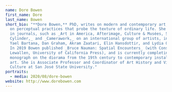 ```yaml
---
name: Dore Bowen
first_name: Dore
last_name: Bowen
short_bio: "**Dore Bowen,** PhD, writes on modern and contemporary art, focusing
  on perceptual practices that probe the texture of ordinary life. She publishes
  in journals, such as _Art in America, Afterimage, Culture & Musées, Square
  Cylinder,_ and _Camerawork,_ on an international group of artists, including
  Yael Bartana, Dan Graham, Akram Zaatari, Elin Hansdottir, and Lydia Ourahmane.
  In 2019 Bowen published _Bruce Nauman: Spatial Encounters_ (with Constance M.
  Lewallen, University of California Press), and is currently completing a
  monograph on the diorama from the 19th century to contemporary installation
  art. She is Associate Professor and Coordinator of Art History and Visual
  Culture at San José State University."
portraits:
  - media: 2020/08/dore-bowen
website: http://www.dorebowen.com
---
```

